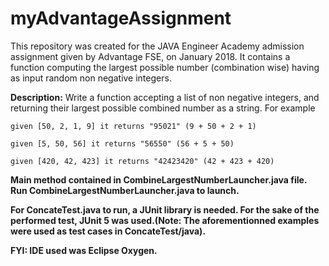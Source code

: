 # myAdvantageAssignment

This repository was created for the JAVA Engineer Academy admission assignment given by Advantage FSE, on January 2018.
It contains a function computing the largest possible number (combination wise) having as input random non negative integers.

**Description:**
Write a function accepting a list of non negative integers,
and returning their largest possible combined number
as a string. For example

```given [50, 2, 1, 9] it returns "95021" (9 + 50 + 2 + 1)```

```given [5, 50, 56] it returns "56550" (56 + 5 + 50)```

```given [420, 42, 423] it returns "42423420" (42 + 423 + 420)```

**Main method contained in CombineLargestNumberLauncher.java file. Run  CombineLargestNumberLauncher.java to launch.**

**For ConcateTest.java to run, a JUnit library is needed. For the sake of the performed test, JUnit 5 was used.(Note: The aforementionned examples were used as test cases in ConcateTest/java).**

**FYI: IDE used was Eclipse Oxygen.**
